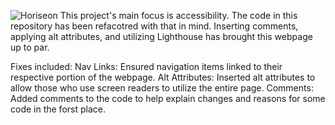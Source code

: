 ![Horiseon](https://user-images.githubusercontent.com/84740306/147780503-aa56cc72-8677-481c-87e7-725057f6d4b2.PNG)
This project's main focus is accessibility. The code in this repository has been refacotred with that in mind. Inserting comments, applying alt attributes, and utilizing Lighthouse has brought this webpage up to par.

Fixes included:
Nav Links: Ensured navigation items linked to their respective portion of the webpage.
Alt Attributes: Inserted alt attributes to allow those who use screen readers to utilize the entire page.
Comments: Added comments to the code to help explain changes and reasons for some code in the forst place.
